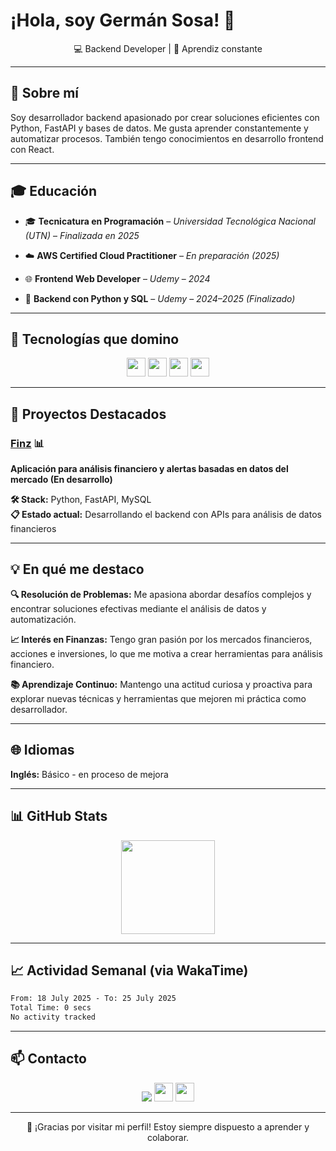 # ¡Hola, soy Germán Sosa! 👋

<p align="center">💻 Backend Developer | 🧠 Aprendiz constante</p>

---

## 📌 Sobre mí

Soy desarrollador backend apasionado por crear soluciones eficientes con Python, FastAPI y bases de datos. Me gusta aprender constantemente y automatizar procesos. También tengo conocimientos en desarrollo frontend con React.

---

## 🎓 Educación

- 🎓 **Tecnicatura en Programación** – *Universidad Tecnológica Nacional (UTN)* – *Finalizada en 2025*

- ☁️ **AWS Certified Cloud Practitioner** – *En preparación (2025)*

- 🌐 **Frontend Web Developer** – *Udemy* – *2024*

- 🐍 **Backend con Python y SQL** – *Udemy* – *2024–2025 (Finalizado)*

---

## 🧠 Tecnologías que domino

<p align="center">
  <!-- Lenguajes -->
  <img src="https://skillicons.dev/icons?i=python,js,html,css" height="30" />
  <!-- Frameworks -->
  <img src="https://skillicons.dev/icons?i=fastapi,flask,react" height="30" />
  <!-- Bases de Datos -->
  <img src="https://skillicons.dev/icons?i=mysql,postgresql,sqlite" height="30" />
  <!-- Herramientas -->
  <img src="https://skillicons.dev/icons?i=docker,git,vscode,postman" height="30" />
</p>

---

## 🚀 Proyectos Destacados

### [Finz](https://github.com/Gersosa-18/finz) 📊
**Aplicación para análisis financiero y alertas basadas en datos del mercado (En desarrollo)**

**🛠️ Stack:** Python, FastAPI, MySQL  
**📋 Estado actual:** Desarrollando el backend con APIs para análisis de datos financieros

---

## 💡 En qué me destaco

**🔍 Resolución de Problemas:** Me apasiona abordar desafíos complejos y encontrar soluciones efectivas mediante el análisis de datos y automatización.

**📈 Interés en Finanzas:** Tengo gran pasión por los mercados financieros, acciones e inversiones, lo que me motiva a crear herramientas para análisis financiero.

**📚 Aprendizaje Continuo:** Mantengo una actitud curiosa y proactiva para explorar nuevas técnicas y herramientas que mejoren mi práctica como desarrollador.

---

## 🌐 Idiomas

**Inglés:** Básico - en proceso de mejora

---

## 📊 GitHub Stats

<p align="center">
  <img src="https://github-readme-stats.vercel.app/api?username=Gersosa-18&show_icons=true&theme=dark&count_private=true" height="150" />
</p>

---

## 📈 Actividad Semanal (via WakaTime)

<!--START_SECTION:waka-->
```txt
From: 18 July 2025 - To: 25 July 2025
Total Time: 0 secs
No activity tracked
```
<!--END_SECTION:waka-->

---

## 📫 Contacto

<p align="center">
  <a href="mailto:germanalejandrososa@hotmail.com"><img src="https://img.shields.io/badge/Email-0078D4?style=for-the-badge&logo=microsoft-outlook&logoColor=white" /></a>
  <a href="https://www.linkedin.com/in/germán-sosa"><img src="https://skillicons.dev/icons?i=linkedin" height="30" /></a>
  <a href="https://github.com/Gersosa-18"><img src="https://skillicons.dev/icons?i=github" height="30" /></a>
</p>

---

<p align="center">
  🚀 ¡Gracias por visitar mi perfil! Estoy siempre dispuesto a aprender y colaborar.
</p>